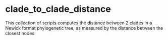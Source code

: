 # clade_to_clade_distance
This collection of scripts computes the distance between 2 clades in a Newick format phylogenetic tree, as measured by the distance between the closest nodes
